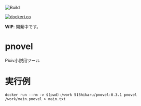 ![Build](https://github.com/515hikaru/pnovel/workflows/Build/badge.svg)

[![dockeri.co](https://dockeri.co/image/515hikaru/pnovel)](https://hub.docker.com/r/515hikaru/pnovel)

**WIP**: 開発中です。

# pnovel
Pixiv小説用ツール

# 実行例

```
docker run --rm -v $(pwd):/work 515hikaru/pnovel:0.3.1 pnovel /work/main.pnovel > main.txt
```
